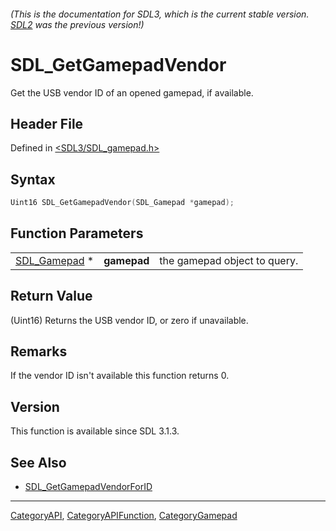 ###### (This is the documentation for SDL3, which is the current stable version. [SDL2](https://wiki.libsdl.org/SDL2/) was the previous version!)
# SDL_GetGamepadVendor

Get the USB vendor ID of an opened gamepad, if available.

## Header File

Defined in [<SDL3/SDL_gamepad.h>](https://github.com/libsdl-org/SDL/blob/main/include/SDL3/SDL_gamepad.h)

## Syntax

```c
Uint16 SDL_GetGamepadVendor(SDL_Gamepad *gamepad);
```

## Function Parameters

|                              |             |                              |
| ---------------------------- | ----------- | ---------------------------- |
| [SDL_Gamepad](SDL_Gamepad) * | **gamepad** | the gamepad object to query. |

## Return Value

(Uint16) Returns the USB vendor ID, or zero if unavailable.

## Remarks

If the vendor ID isn't available this function returns 0.

## Version

This function is available since SDL 3.1.3.

## See Also

- [SDL_GetGamepadVendorForID](SDL_GetGamepadVendorForID)

----
[CategoryAPI](CategoryAPI), [CategoryAPIFunction](CategoryAPIFunction), [CategoryGamepad](CategoryGamepad)


